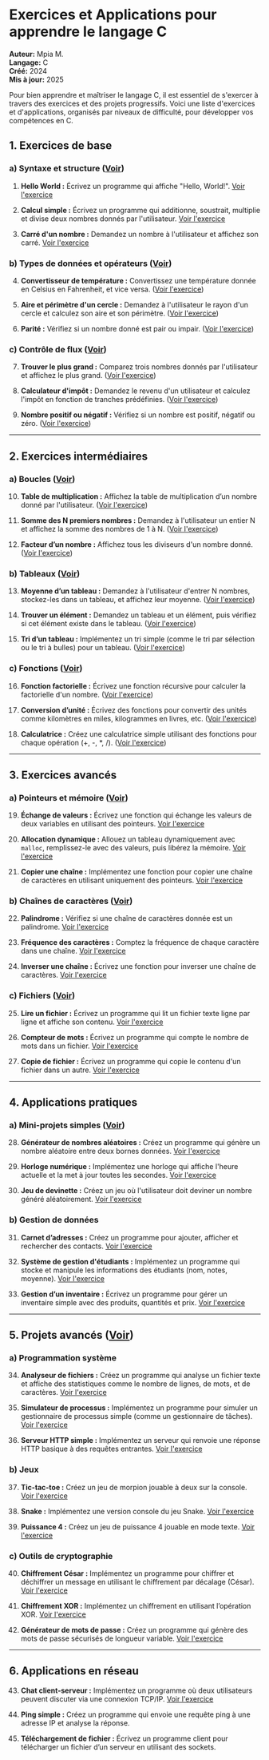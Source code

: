 # Exercices et Applications pour apprendre le langage C

**Auteur:** Mpia M.  
**Langage:** C  
**Créé:** 2024  
**Mis à jour:** 2025  

Pour bien apprendre et maîtriser le langage C, il est essentiel de s'exercer à travers des exercices et des projets progressifs. Voici une liste d'exercices et d'applications, organisés par niveaux de difficulté, pour développer vos compétences en C.

## 1. Exercices de base

### a) Syntaxe et structure ([Voir](./1.syntaxe_structure/))

1. **Hello World :** Écrivez un programme qui affiche "Hello, World!". [Voir l'exercice](./1.syntaxe_structure/1.hello.c)

2. **Calcul simple :** Écrivez un programme qui additionne, soustrait, multiplie et divise deux nombres donnés par l'utilisateur. [Voir l'exercice](./1.syntaxe_structure/2.calcul_simple.c)

3. **Carré d'un nombre :** Demandez un nombre à l'utilisateur et affichez son carré. [Voir l'exercice](./1.syntaxe_structure/3.carre.c)

### b) Types de données et opérateurs ([Voir](./2.types_donnees_et_operateurs/))

4. **Convertisseur de température :** Convertissez une température donnée en Celsius en Fahrenheit, et vice versa. ([Voir l'exercice](./2.types_donnees_et_operateurs/4.convertisseur_temperature.c))

5. **Aire et périmètre d'un cercle :** Demandez à l'utilisateur le rayon d'un cercle et calculez son aire et son périmètre. ([Voir l'exercice](./2.types_donnees_et_operateurs/5.aire_et_perimetre_cercle.c))

6. **Parité :** Vérifiez si un nombre donné est pair ou impair. ([Voir l'exercice](./2.types_donnees_et_operateurs/6.parite.c))

### c) Contrôle de flux ([Voir](./3.controle_flux/))

7. **Trouver le plus grand :** Comparez trois nombres donnés par l'utilisateur et affichez le plus grand. ([Voir l'exercice](./3.controle_flux/7.touver_plus_grand_nombre.c))

8. **Calculateur d'impôt :** Demandez le revenu d'un utilisateur et calculez l'impôt en fonction de tranches prédéfinies. ([Voir l'exercice](./3.controle_flux/8.calculateur_impot.c))

9. **Nombre positif ou négatif :** Vérifiez si un nombre est positif, négatif ou zéro. ([Voir l'exercice](./3.controle_flux/9.nombre_positif_ou_negatif.c))

---

## 2. Exercices intermédiaires 

### a) Boucles ([Voir](./4.boucles/))

10. **Table de multiplication :** Affichez la table de multiplication d’un nombre donné par l'utilisateur. ([Voir l'exercice](./4.boucles/10.table_multiplication.c))

11. **Somme des N premiers nombres :** Demandez à l'utilisateur un entier N et affichez la somme des nombres de 1 à N. ([Voir l'exercice](./4.boucles/11.somme_n_premiers_nombres.c))

12. **Facteur d’un nombre :** Affichez tous les diviseurs d'un nombre donné. ([Voir l'exercice](./4.boucles/12.facteur_un_nombre.c))

### b) Tableaux ([Voir](./5.tableaux/))

13. **Moyenne d’un tableau :** Demandez à l'utilisateur d'entrer N nombres, stockez-les dans un tableau, et affichez leur moyenne. ([Voir l'exercice](./5.tableaux/13.moyenne_tableau.c))

14. **Trouver un élément :** Demandez un tableau et un élément, puis vérifiez si cet élément existe dans le tableau. ([Voir l'exercice](./5.tableaux/14.trouver_un_element.c))

15. **Tri d’un tableau :** Implémentez un tri simple (comme le tri par sélection ou le tri à bulles) pour un tableau. ([Voir l'exercice](./5.tableaux/15.tri_un_tableau.c))

### c) Fonctions ([Voir](./6.fonctions/))

16. **Fonction factorielle :** Écrivez une fonction récursive pour calculer la factorielle d'un nombre. ([Voir l'exercice](./6.fonctions/16.factorielle.c))

17. **Conversion d’unité :** Écrivez des fonctions pour convertir des unités comme kilomètres en miles, kilogrammes en livres, etc. ([Voir l'exercice](./6.fonctions/17.conversion_unite.c))

18. **Calculatrice :** Créez une calculatrice simple utilisant des fonctions pour chaque opération (+, -, *, /). ([Voir l'exercice](./6.fonctions/18.calculatrice.c))

---

## 3. Exercices avancés

### a) Pointeurs et mémoire ([Voir](./7.pointeurs_memoire/))

19. **Échange de valeurs :** Écrivez une fonction qui échange les valeurs de deux variables en utilisant des pointeurs. [Voir l'exercice](./7.pointeurs_memoire/19.echange_de_valeurs.c)

20. **Allocation dynamique :** Allouez un tableau dynamiquement avec `malloc`, remplissez-le avec des valeurs, puis libérez la mémoire. [Voir l'exercice](./7.pointeurs_memoire/20.allocation_dynamique.c)

21. **Copier une chaîne :** Implémentez une fonction pour copier une chaîne de caractères en utilisant uniquement des pointeurs. [Voir l'exercice](./7.pointeurs_memoire/21.copier_une_chaine.c)

### b) Chaînes de caractères ([Voir](./8.chaines_de_caracteres/))

22. **Palindrome :** Vérifiez si une chaîne de caractères donnée est un palindrome. [Voir l'exercice](./8.chaines_de_caracteres/22.pallindrome.c)

23. **Fréquence des caractères :** Comptez la fréquence de chaque caractère dans une chaîne. [Voir l'exercice](./8.chaines_de_caracteres/23.frequence_de_caracteres.c)

24. **Inverser une chaîne :** Écrivez une fonction pour inverser une chaîne de caractères. [Voir l'exercice](./8.chaines_de_caracteres/24.inverser_une_chaine.c)

### c) Fichiers ([Voir](./9.fichiers/))

25. **Lire un fichier :** Écrivez un programme qui lit un fichier texte ligne par ligne et affiche son contenu. [Voir l'exercice](./9.fichiers/25.lire_un_fichier.c)

26. **Compteur de mots :** Écrivez un programme qui compte le nombre de mots dans un fichier. [Voir l'exercice](./9.fichiers/26.compteur_de_mots.c)

27. **Copie de fichier :** Écrivez un programme qui copie le contenu d'un fichier dans un autre. [Voir l'exercice](./9.fichiers/27.ecrire_dans_fichier.c)

---

## 4. Applications pratiques

### a) Mini-projets simples ([Voir](./10.mini_pojets/))

28. **Générateur de nombres aléatoires :** Créez un programme qui génère un nombre aléatoire entre deux bornes données. [Voir l'exercice](./10.mini_pojets/10.1.generateur_de_nombres_aleatroires.c)

29. **Horloge numérique :** Implémentez une horloge qui affiche l'heure actuelle et la met à jour toutes les secondes. [Voir l'exercice](./10.mini_pojets/10.2.horloge_numerique.c)

30. **Jeu de devinette :** Créez un jeu où l'utilisateur doit deviner un nombre généré aléatoirement. [Voir l'exercice](./10.mini_pojets/10.3.jeu_de_devinette.c)

### b) Gestion de données

31. **Carnet d’adresses :** Créez un programme pour ajouter, afficher et rechercher des contacts. [Voir l'exercice](./10.mini_pojets/10.4.carnet_adresses.c)

32. **Système de gestion d'étudiants :** Implémentez un programme qui stocke et manipule les informations des étudiants (nom, notes, moyenne). [Voir l'exercice](./10.mini_pojets/10.5.gestion_etudiants.c)

33. **Gestion d’un inventaire :** Écrivez un programme pour gérer un inventaire simple avec des produits, quantités et prix. [Voir l'exercice](./10.mini_pojets/10.6.gestion_inventaire.c)

---

## 5. Projets avancés ([Voir](./11.projets_avances/))

### a) Programmation système

34. **Analyseur de fichiers :** Créez un programme qui analyse un fichier texte et affiche des statistiques comme le nombre de lignes, de mots, et de caractères. [Voir l'exercice](./11.projets_avances/11.1.analyseur_de_fichiers.c)

35. **Simulateur de processus :** Implémentez un programme pour simuler un gestionnaire de processus simple (comme un gestionnaire de tâches). [Voir l'exercice](./11.projets_avances/11.2.simulateur_de_processus.c)

36. **Serveur HTTP simple :** Implémentez un serveur qui renvoie une réponse HTTP basique à des requêtes entrantes. [Voir l'exercice](./11.projets_avances/11.3.serveur_http.c)

### b) Jeux

37. **Tic-tac-toe :** Créez un jeu de morpion jouable à deux sur la console. [Voir l'exercice](./11.projets_avances/11.4.jeu_tic_tac_toe.c)

38. **Snake :** Implémentez une version console du jeu Snake. [Voir l'exercice](./11.projets_avances/11.5.jeu_snake.c)

39. **Puissance 4 :** Créez un jeu de puissance 4 jouable en mode texte. [Voir l'exercice](./11.projets_avances/11.6.jeu_puissance_4.c)

### c) Outils de cryptographie

40. **Chiffrement César :** Implémentez un programme pour chiffrer et déchiffrer un message en utilisant le chiffrement par décalage (César). [Voir l'exercice](./11.projets_avances/11.7.chiffrement_cesar.c)

41. **Chiffrement XOR :** Implémentez un chiffrement en utilisant l’opération XOR. [Voir l'exercice](./11.projets_avances/11.8.chiffrement_xor.c)

42. **Générateur de mots de passe :** Créez un programme qui génère des mots de passe sécurisés de longueur variable. [Voir l'exercice](./11.projets_avances/11.9.generateur_de_mot_de_passe.c)

---

## 6. Applications en réseau

43. **Chat client-serveur :** Implémentez un programme où deux utilisateurs peuvent discuter via une connexion TCP/IP. [Voir l'exercice](./11.projets_avances/11.10.chat_client_serveur.c)

44. **Ping simple :** Créez un programme qui envoie une requête ping à une adresse IP et analyse la réponse. 

45. **Téléchargement de fichier :** Écrivez un programme client pour télécharger un fichier d’un serveur en utilisant des sockets.

